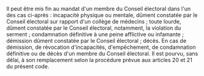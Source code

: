 Il peut être mis fin au mandat d'un membre du Conseil électoral dans l'un des cas ci-après :
incapacité physique ou mentale, dûment constatée par le Conseil électoral sur rapport d'un collège de médecins ;
toute lourde, dûment constatée par le Conseil électoral, notamment, la violation du serment ;
condamnation définitive à une peine afflictive ou infamante ;
démission dûment constatée par le Conseil électoral ;
décès.
En cas de démission, de révocation d'incapacités, d'empêchement, de condamnation définitive ou de décès d'un membre du Conseil électoral. Il est pourvu, sans délai, à son remplacement selon la procédure prévue aux articles 20 et 21 du présent code.